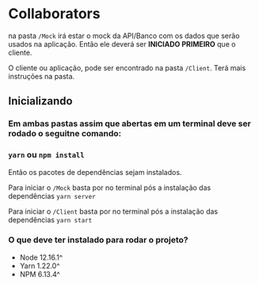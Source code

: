 # Collaborators

na pasta `/Mock` irá estar o mock da API/Banco com os dados que serão
usados na aplicação. Então ele deverá ser **INICIADO PRIMEIRO** que o cliente.

O cliente ou aplicação, pode ser encontrado na pasta `/Client`. Terá mais instruções na pasta.

## Inicializando

### Em ambas pastas assim que abertas em um terminal deve ser rodado o seguitne comando:

### `yarn` ou `npm install`

Então os pacotes de dependências sejam instalados.

Para iniciar o `/Mock` basta por no terminal pós
a instalação das dependências `yarn server`

Para iniciar o `/Client` basta por no terminal pós
a instalação das dependências `yarn start`

### O que deve ter instalado para rodar o projeto?

- Node 12.16.1^
- Yarn 1.22.0^
- NPM 6.13.4^
